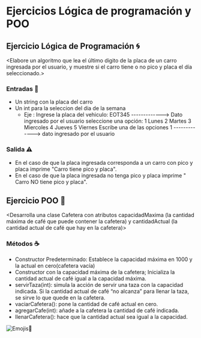 # Ejercicios Lógica de programación y POO

## Ejercicio Lógica de Programación :cyclone:

<Elabore un algoritmo que lea el último digito de la placa de un carro ingresada por el usuario, y muestre si el carro tiene o no pico y placa el día seleccionado.> 

### Entradas :car:
+ Un string con la placa del carro 
+ Un int para la seleccion del dia de la semana 
  - Eje : 
        Ingrese la placa del vehiculo:
        EOT345  -------------> Dato ingresado por el usuario
        seleccione una opción:
        1 Lunes 
        2 Martes
        3 Miercoles
        4 Jueves
        5 Viernes 
        Escribe una de las opciones
        1   -------------> dato ingresado por el usuario

### Salida :warning:
+ En el caso de que la placa ingresada corresponda a un carro con pico y placa imprime "Carro tiene pico y placa".
+ En el caso de que la placa ingresada no tenga pico y placa imprime " Carro NO tiene pico y placa".


## Ejercicio POO :cookie:

<Desarrolla una clase Cafetera con atributos capacidadMaxima (la cantidad máxima
de café que puede contener la cafetera) y cantidadActual (la cantidad actual de café
que hay en la cafetera)> 

### Métodos :coffee:
+ Constructor Predeterminado: Establece la capacidad máxima en 1000 y la actual en cero(cafetera vacía)
+ Constructor con la capacidad máxima de la cafetera; Inicializa la cantidad actual de café igual a la capacidad máxima.
+ servirTaza(int): simula la acción de servir una taza con la capacidad indicada.
Si la cantidad actual de café “no alcanza” para llenar la taza, se sirve lo que quede en la cafetera.
+ vaciarCafetera(): pone la cantidad de café actual en cero. 
+ agregarCafe(int): añade a la cafetera la cantidad de café indicada.
+ llenarCafetera(): hace que la cantidad actual sea igual a la capacidad. 


![Emojis](https://gist.github.com/rxaviers/7360908):statue_of_liberty:

